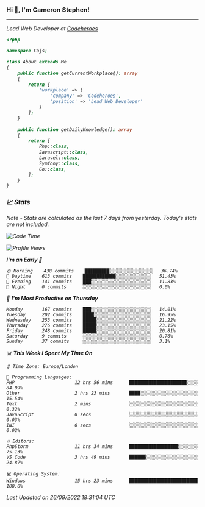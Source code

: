 ### Hi 👋, I'm Cameron Stephen!
<hr>
<p><em>Lead Web Developer at <a href="https://codeheroes.co.uk">Codeheroes</a></p>


```php
<?php

namespace Cajs;

class About extends Me
{
    public function getCurrentWorkplace(): array
    {
        return [
            'workplace' => [
                'company' => 'Codeheroes',
                'position' => 'Lead Web Developer'
            ]
        ];
    }

    public function getDailyKnowledge(): array
    {
        return [
            Php::class,
            Javascript::class,
            Laravel::class,
            Symfony::class,
            Go::class,
        ];
    }
}
```

### 📈 Stats
<p><em>Note - Stats are calculated as the last 7 days from yesterday. Today's stats are not included.</em></p>


<!--START_SECTION:waka-->
![Code Time](http://img.shields.io/badge/Code%20Time-3%2C137%20hrs%207%20mins-blue)

![Profile Views](http://img.shields.io/badge/Profile%20Views-0-blue)

**I'm an Early 🐤** 

```text
🌞 Morning    438 commits    █████████░░░░░░░░░░░░░░░░   36.74% 
🌆 Daytime    613 commits    ████████████░░░░░░░░░░░░░   51.43% 
🌃 Evening    141 commits    ███░░░░░░░░░░░░░░░░░░░░░░   11.83% 
🌙 Night      0 commits      ░░░░░░░░░░░░░░░░░░░░░░░░░   0.0%

```
📅 **I'm Most Productive on Thursday** 

```text
Monday       167 commits    ███░░░░░░░░░░░░░░░░░░░░░░   14.01% 
Tuesday      202 commits    ████░░░░░░░░░░░░░░░░░░░░░   16.95% 
Wednesday    253 commits    █████░░░░░░░░░░░░░░░░░░░░   21.22% 
Thursday     276 commits    █████░░░░░░░░░░░░░░░░░░░░   23.15% 
Friday       248 commits    █████░░░░░░░░░░░░░░░░░░░░   20.81% 
Saturday     9 commits      ░░░░░░░░░░░░░░░░░░░░░░░░░   0.76% 
Sunday       37 commits     ░░░░░░░░░░░░░░░░░░░░░░░░░   3.1%

```


📊 **This Week I Spent My Time On** 

```text
⌚︎ Time Zone: Europe/London

💬 Programming Languages: 
PHP                      12 hrs 56 mins      █████████████████████░░░░   84.09% 
Other                    2 hrs 23 mins       ████░░░░░░░░░░░░░░░░░░░░░   15.54% 
Text                     2 mins              ░░░░░░░░░░░░░░░░░░░░░░░░░   0.32% 
JavaScript               0 secs              ░░░░░░░░░░░░░░░░░░░░░░░░░   0.03% 
INI                      0 secs              ░░░░░░░░░░░░░░░░░░░░░░░░░   0.02%

🔥 Editors: 
PhpStorm                 11 hrs 34 mins      ██████████████████░░░░░░░   75.13% 
VS Code                  3 hrs 49 mins       ██████░░░░░░░░░░░░░░░░░░░   24.87%

💻 Operating System: 
Windows                  15 hrs 23 mins      █████████████████████████   100.0%

```


 Last Updated on 26/09/2022 18:31:04 UTC
<!--END_SECTION:waka-->
